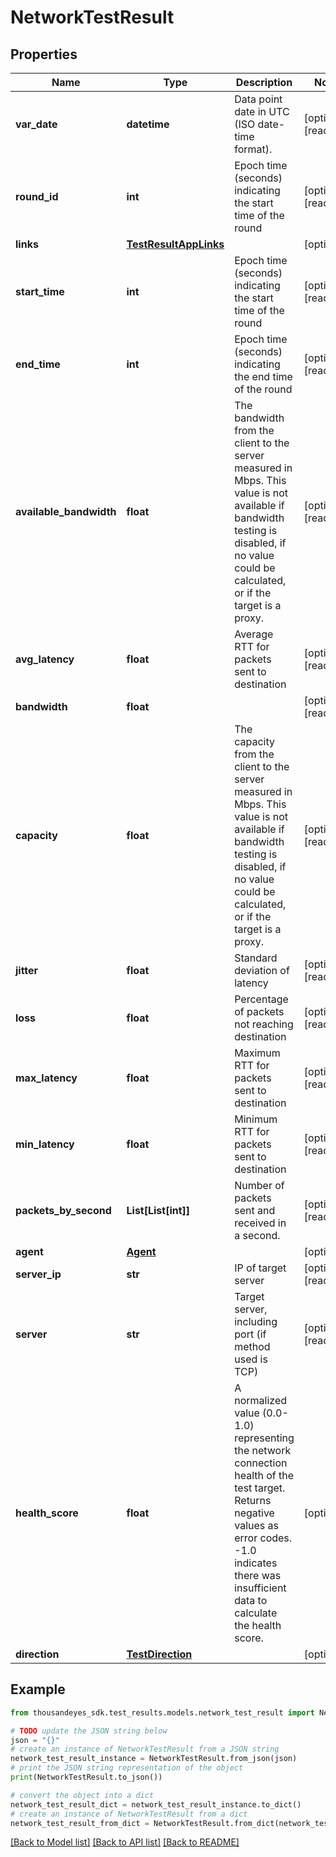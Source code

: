 # NetworkTestResult


## Properties

Name | Type | Description | Notes
------------ | ------------- | ------------- | -------------
**var_date** | **datetime** | Data point date in UTC (ISO date-time format). | [optional] [readonly] 
**round_id** | **int** | Epoch time (seconds) indicating the start time of the round | [optional] [readonly] 
**links** | [**TestResultAppLinks**](TestResultAppLinks.md) |  | [optional] 
**start_time** | **int** | Epoch time (seconds) indicating the start time of the round | [optional] [readonly] 
**end_time** | **int** | Epoch time (seconds) indicating the end time of the round | [optional] [readonly] 
**available_bandwidth** | **float** | The bandwidth from the client to the server measured in Mbps. This value is not available if bandwidth testing is disabled, if no value could be calculated, or if the target is a proxy. | [optional] [readonly] 
**avg_latency** | **float** | Average RTT for packets sent to destination | [optional] [readonly] 
**bandwidth** | **float** |  | [optional] [readonly] 
**capacity** | **float** | The capacity from the client to the server measured in Mbps. This value is not available if bandwidth testing is disabled, if no value could be calculated, or if the target is a proxy. | [optional] [readonly] 
**jitter** | **float** | Standard deviation of latency | [optional] [readonly] 
**loss** | **float** | Percentage of packets not reaching destination | [optional] [readonly] 
**max_latency** | **float** | Maximum RTT for packets sent to destination | [optional] [readonly] 
**min_latency** | **float** | Minimum RTT for packets sent to destination | [optional] [readonly] 
**packets_by_second** | **List[List[int]]** | Number of packets sent and received in a second. | [optional] [readonly] 
**agent** | [**Agent**](Agent.md) |  | [optional] 
**server_ip** | **str** | IP of target server | [optional] [readonly] 
**server** | **str** | Target server, including port (if method used is TCP) | [optional] [readonly] 
**health_score** | **float** | A normalized value (0.0-1.0) representing the network connection health of the test target. Returns negative values as error codes. -1.0 indicates there was insufficient data to calculate the health score. | [optional] 
**direction** | [**TestDirection**](TestDirection.md) |  | [optional] 

## Example

```python
from thousandeyes_sdk.test_results.models.network_test_result import NetworkTestResult

# TODO update the JSON string below
json = "{}"
# create an instance of NetworkTestResult from a JSON string
network_test_result_instance = NetworkTestResult.from_json(json)
# print the JSON string representation of the object
print(NetworkTestResult.to_json())

# convert the object into a dict
network_test_result_dict = network_test_result_instance.to_dict()
# create an instance of NetworkTestResult from a dict
network_test_result_from_dict = NetworkTestResult.from_dict(network_test_result_dict)
```
[[Back to Model list]](../README.md#documentation-for-models) [[Back to API list]](../README.md#documentation-for-api-endpoints) [[Back to README]](../README.md)


